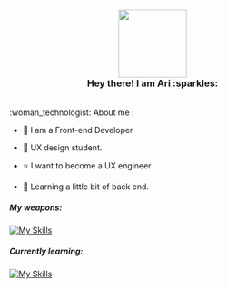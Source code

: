   <h3 align="center">
   <img src="https://media.giphy.com/media/WUlplcMpOCEmTGBtBW/giphy.gif" width="120"><br>
  Hey there! I am Ari :sparkles:<br>
  </h3> 

  <br>
  :woman_technologist: About me :<br>

  - 🎨 I am a Front-end Developer

  - :seedling: UX design student.
  
  - :star: I want to become a UX engineer
  
  - :book: Learning a little bit of back end.

   <h5>My weapons:<br></h5>

  [![My Skills](https://skillicons.dev/icons?i=html,css,js,react,sass,emotion,styledcomponents,materialui,nodejs,figma,ps&theme=light)](https://skillicons.dev)


  <h5>Currently learning:<br></h5>

  [![My Skills](https://skillicons.dev/icons?i=vue&theme=light)](https://skillicons.dev)


